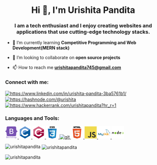 <h1 align="center">Hi 👋, I'm Urishita Pandita</h1>
<h3 align="center">I am a tech enthusiast and I enjoy creating websites and applications that use cutting-edge technology stacks.</h3>

- 🌱 I’m currently learning **Competitive Programming and Web Development(MERN stack)**

- 👯 I’m looking to collaborate on **open source projects**

- 📫 How to reach me **urishitapandita745@gmail.com**

<h3 align="left">Connect with me:</h3>
<p align="left">
<a href="https://www.linkedin.com/in/urishita-pandita-3ba5761b1" target="blank"><img align="center" src="https://raw.githubusercontent.com/rahuldkjain/github-profile-readme-generator/master/src/images/icons/Social/linked-in-alt.svg" alt="https://www.linkedin.com/in/urishita-pandita-3ba5761b1/" height="30" width="40" /></a>
<a href="https://hashnode.com/@urishita" target="blank"><img align="center" src="https://raw.githubusercontent.com/rahuldkjain/github-profile-readme-generator/master/src/images/icons/Social/hashnode.svg" alt="https://hashnode.com/@urishita" height="30" width="40" /></a>
<a href="https://www.hackerrank.com/urishitapandita" target="blank"><img align="center" src="https://raw.githubusercontent.com/rahuldkjain/github-profile-readme-generator/master/src/images/icons/Social/hackerrank.svg" alt="https://www.hackerrank.com/urishitapandita?hr_r=1" height="30" width="40" /></a>

</p>

<h3 align="left">Languages and Tools:</h3>
<p align="left"> <a href="https://getbootstrap.com" target="_blank" rel="noreferrer"> <img src="https://raw.githubusercontent.com/devicons/devicon/master/icons/bootstrap/bootstrap-plain-wordmark.svg" alt="bootstrap" width="40" height="40"/> </a> <a href="https://www.cprogramming.com/" target="_blank" rel="noreferrer"> <img src="https://raw.githubusercontent.com/devicons/devicon/master/icons/c/c-original.svg" alt="c" width="40" height="40"/> </a> <a href="https://www.w3schools.com/cpp/" target="_blank" rel="noreferrer"> <img src="https://raw.githubusercontent.com/devicons/devicon/master/icons/cplusplus/cplusplus-original.svg" alt="cplusplus" width="40" height="40"/> </a> <a href="https://www.w3schools.com/css/" target="_blank" rel="noreferrer"> <img src="https://raw.githubusercontent.com/devicons/devicon/master/icons/css3/css3-original-wordmark.svg" alt="css3" width="40" height="40"/> </a> <a href="https://git-scm.com/" target="_blank" rel="noreferrer"> <img src="https://www.vectorlogo.zone/logos/git-scm/git-scm-icon.svg" alt="git" width="40" height="40"/> </a> <a href="https://www.w3.org/html/" target="_blank" rel="noreferrer"> <img src="https://raw.githubusercontent.com/devicons/devicon/master/icons/html5/html5-original-wordmark.svg" alt="html5" width="40" height="40"/> </a> <a href="https://developer.mozilla.org/en-US/docs/Web/JavaScript" target="_blank" rel="noreferrer"> <img src="https://raw.githubusercontent.com/devicons/devicon/master/icons/javascript/javascript-original.svg" alt="javascript" width="40" height="40"/> </a> <a href="https://www.mysql.com/" target="_blank" rel="noreferrer"> <img src="https://raw.githubusercontent.com/devicons/devicon/master/icons/mysql/mysql-original-wordmark.svg" alt="mysql" width="40" height="40"/> </a> <a href="https://nodejs.org" target="_blank" rel="noreferrer"> <img src="https://raw.githubusercontent.com/devicons/devicon/master/icons/nodejs/nodejs-original-wordmark.svg" alt="nodejs" width="40" height="40"/> </a> </p>

<p><img align="left" src="https://github-readme-stats.vercel.app/api/top-langs?username=urishitapandita&show_icons=true&locale=en&layout=compact" alt="urishitapandita" /></p>

<p>&nbsp;<img align="center" src="https://github-readme-stats.vercel.app/api?username=urishitapandita&show_icons=true&locale=en" alt="urishitapandita" /></p>

<p><img align="center" src="https://github-readme-streak-stats.herokuapp.com/?user=urishitapandita&" alt="urishitapandita" /></p>

